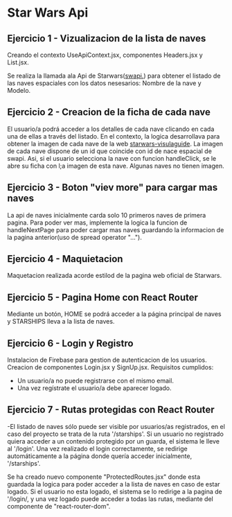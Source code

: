 # Star Wars Api

## Ejercicio 1 - Vizualizacion de la lista de naves

Creando el contexto UseApiContext.jsx, componentes Headers.jsx y List.jsx.

Se realiza la llamada ala Api de Starwars([swapi.](https://swapi.py4e.com/)) para obtener el listado de las naves espaciales con los datos nesesarios: Nombre de la nave y Modelo.

## Ejercicio 2 - Creacion de la ficha de cada nave

El usuario/a podrá acceder a los detalles de cada nave clicando en cada una de ellas a través del listado.
En el contexto, la logica desarrollava para obtener la imagen de cada nave de la web [starwars-visulaguide](https://starwars-visualguide.com/).
La imagen de cada nave dispone de un id que coincide con id de nace espacial de swapi. Asi, si el usuario selecciona la nave con funcion handleClick, se le abre su ficha con l;a imagen de esta nave. Algunas naves no tienen imagen.

## Ejercicio 3 - Boton "viev more" para cargar mas naves

La api de naves inicialmente carda solo 10 primeros naves de primera pagina. Para poder ver mas, implemente la logica la funcion de handleNextPage para poder cargar mas naves guardando la informacion de la pagina anterior(uso de spread operator "...").

## Ejercicio 4 - Maquietacion

Maquetacion realizada acorde estilod de la pagina web oficial de Starwars.

## Ejercicio 5 - Pagina Home con React Router

Mediante un botón, HOME se podrá acceder a la página principal de naves y STARSHIPS lleva a la lista de naves.

## Ejercicio 6 - Login y Registro

Instalacion de Firebase para gestion de autenticacion de los usuarios. Creacion de componentes Login.jsx y SignUp.jsx.
Requisitos cumplidos:

- Un usuario/a no puede registrarse con el mismo email.
- Una vez regístrate el usuario/a debe aparecer logado.

## Ejercicio 7 - Rutas protegidas con React Router

-El listado de naves sólo puede ser visible por usuarios/as registrados, en el caso del proyecto se trata de la ruta '/starships'.
Si un usuario no registrado quiera acceder a un contenido protegido por un guarda, el sistema le lleve al '/login'. Una vez realizado el login correctamente, se redirige automáticamente a la página donde quería acceder inicialmente, '/starships'.

Se ha creado nuevo componente "ProtectedRoutes.jsx" donde esta guardada la logica para poder acceder a la lista de naves en caso de estar logado. Si el usuario no esta logado, el sistema se lo redirige a la pagina de '/login/, y una vez logado puede acceder a todas las rutas, mediante del componente <Outlet/> de "react-router-dom".
